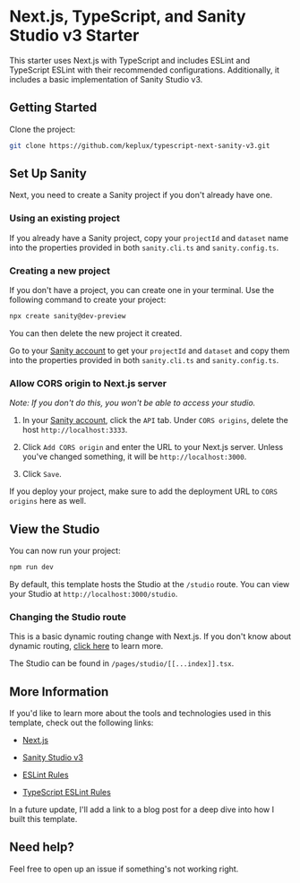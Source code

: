 # Next.js, TypeScript, and Sanity Studio v3 Starter

This starter uses Next.js with TypeScript and includes ESLint and TypeScript ESLint with their recommended configurations. Additionally, it includes a basic implementation of Sanity Studio v3.

## Getting Started

Clone the project:

```bash
git clone https://github.com/keplux/typescript-next-sanity-v3.git
```

## Set Up Sanity
Next, you need to create a Sanity project if you don't already have one.

### Using an existing project
If you already have a Sanity project, copy your `projectId` and `dataset` name into the properties provided in both `sanity.cli.ts` and `sanity.config.ts`.

### Creating a new project
If you don't have a project, you can create one in your terminal. Use the following command to create your project:
```bash
npx create sanity@dev-preview
```

You can then delete the new project it created.

Go to your [Sanity account](https://www.sanity.io) to get your `projectId` and `dataset` and copy them into the properties provided in both `sanity.cli.ts` and `sanity.config.ts`.

### Allow CORS origin to Next.js server
*Note: If you don't do this, you won't be able to access your studio.*

1. In your [Sanity account](https://www.sanity.io), click the `API` tab. Under `CORS origins`, delete the host `http://localhost:3333`.

2. Click `Add CORS origin` and enter the URL to your Next.js server. Unless you've changed something, it will be `http://localhost:3000`.

3. Click `Save`.

If you deploy your project, make sure to add the deployment URL to `CORS origins` here as well.

## View the Studio

You can now run your project:
```bash
npm run dev
```

By default, this template hosts the Studio at the `/studio` route. You can view your Studio at `http://localhost:3000/studio`.

### Changing the Studio route
This is a basic dynamic routing change with Next.js. If you don't know about dynamic routing, [click here](https://nextjs.org/docs/routing/dynamic-routes) to learn more.

The Studio can be found in `/pages/studio/[[...index]].tsx`.

## More Information

If you'd like to learn more about the tools and technologies used in this template, check out the following links:

- [Next.js](https://nextjs.org/docs/getting-started)

- [Sanity Studio v3](https://www.sanity.io/blog/sanity-studio-v3-developer-preview)

- [ESLint Rules](https://eslint.org/docs/latest/rules/)

- [TypeScript ESLint Rules](https://typescript-eslint.io/rules/)

In a future update, I'll add a link to a blog post for a deep dive into how I built this template.

## Need help?
Feel free to open up an issue if something's not working right.